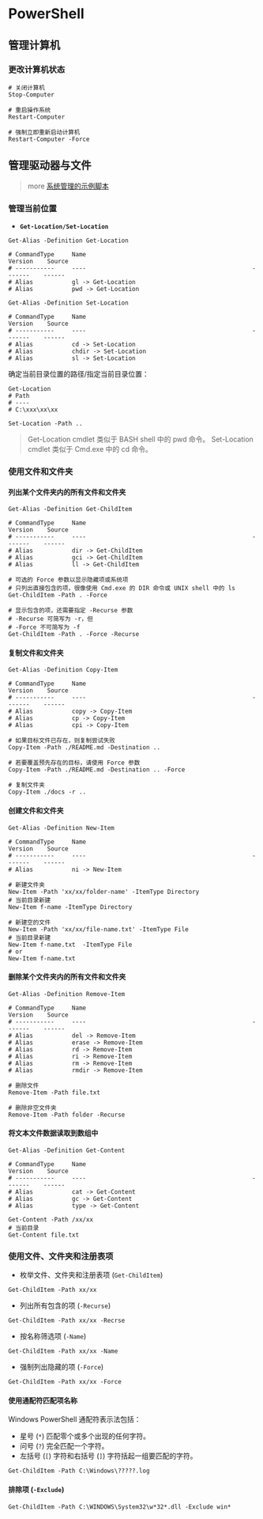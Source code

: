 # PowerShell

## 管理计算机

### 更改计算机状态

```shell
# 关闭计算机
Stop-Computer

# 重启操作系统
Restart-Computer

# 强制立即重新启动计算机
Restart-Computer -Force
```


## 管理驱动器与文件

> more [系统管理的示例脚本](https://docs.microsoft.com/zh-cn/powershell/scripting/samples/sample-scripts-for-administration?view=powershell-7.2)

### 管理当前位置

- **`Get-Location/Set-Location`**

```shell
Get-Alias -Definition Get-Location

# CommandType     Name                                               Version    Source
# -----------     ----                                               -------    ------
# Alias           gl -> Get-Location
# Alias           pwd -> Get-Location

Get-Alias -Definition Set-Location

# CommandType     Name                                               Version    Source
# -----------     ----                                               -------    ------
# Alias           cd -> Set-Location
# Alias           chdir -> Set-Location
# Alias           sl -> Set-Location

```

确定当前目录位置的路径/指定当前目录位置：

```shell
Get-Location
# Path
# ----
# C:\xxx\xx\xx

Set-Location -Path ..
```

> Get-Location cmdlet 类似于 BASH shell 中的 pwd 命令。 Set-Location cmdlet 类似于 Cmd.exe 中的 cd 命令。

### 使用文件和文件夹

#### 列出某个文件夹内的所有文件和文件夹

```shell
Get-Alias -Definition Get-ChildItem

# CommandType     Name                                               Version    Source
# -----------     ----                                               -------    ------
# Alias           dir -> Get-ChildItem
# Alias           gci -> Get-ChildItem
# Alias           ll -> Get-ChildItem

# 可选的 Force 参数以显示隐藏项或系统项
# 只列出直接包含的项，很像使用 Cmd.exe 的 DIR 命令或 UNIX shell 中的 ls
Get-ChildItem -Path . -Force

# 显示包含的项，还需要指定 -Recurse 参数
# -Recurse 可简写为 -r，但
# -Force 不可简写为 -f
Get-ChildItem -Path . -Force -Recurse
```

#### 复制文件和文件夹

```shell
Get-Alias -Definition Copy-Item

# CommandType     Name                                               Version    Source
# -----------     ----                                               -------    ------
# Alias           copy -> Copy-Item
# Alias           cp -> Copy-Item
# Alias           cpi -> Copy-Item

# 如果目标文件已存在，则复制尝试失败
Copy-Item -Path ./README.md -Destination ..

# 若要覆盖预先存在的目标，请使用 Force 参数
Copy-Item -Path ./README.md -Destination .. -Force

# 复制文件夹
Copy-Item ./docs -r ..
```

#### 创建文件和文件夹

```shell
Get-Alias -Definition New-Item

# CommandType     Name                                               Version    Source
# -----------     ----                                               -------    ------
# Alias           ni -> New-Item

# 新建文件夹
New-Item -Path 'xx/xx/folder-name' -ItemType Directory
# 当前目录新建
New-Item f-name -ItemType Directory

# 新建空的文件
New-Item -Path 'xx/xx/file-name.txt' -ItemType File
# 当前目录新建
New-Item f-name.txt  -ItemType File
# or
New-Item f-name.txt
```

#### 删除某个文件夹内的所有文件和文件夹

```shell
Get-Alias -Definition Remove-Item

# CommandType     Name                                               Version    Source
# -----------     ----                                               -------    ------
# Alias           del -> Remove-Item
# Alias           erase -> Remove-Item
# Alias           rd -> Remove-Item
# Alias           ri -> Remove-Item
# Alias           rm -> Remove-Item
# Alias           rmdir -> Remove-Item

# 删除文件
Remove-Item -Path file.txt

# 删除非空文件夹
Remove-Item -Path folder -Recurse
```

#### 将文本文件数据读取到数组中

```shell
Get-Alias -Definition Get-Content

# CommandType     Name                                               Version    Source
# -----------     ----                                               -------    ------
# Alias           cat -> Get-Content
# Alias           gc -> Get-Content
# Alias           type -> Get-Content

Get-Content -Path /xx/xx
# 当前目录
Get-Content file.txt
```

### 使用文件、文件夹和注册表项

- 枚举文件、文件夹和注册表项 (`Get-ChildItem`)

```shell
Get-ChildItem -Path xx/xx
```

- 列出所有包含的项 (`-Recurse`)

```shell
Get-ChildItem -Path xx/xx -Recrse
```

- 按名称筛选项 (`-Name`)

```shell
Get-ChildItem -Path xx/xx -Name
```

- 强制列出隐藏的项 (`-Force`)

```shell
Get-ChildItem -Path xx/xx -Force
```

#### 使用通配符匹配项名称

Windows PowerShell 通配符表示法包括：

- 星号 (`*`) 匹配零个或多个出现的任何字符。
- 问号 (`?`) 完全匹配一个字符。
- 左括号 (`[`) 字符和右括号 (`]`) 字符括起一组要匹配的字符。

```shell
Get-ChildItem -Path C:\Windows\?????.log
```

#### 排除项 (`-Exclude`)

```shell
Get-ChildItem -Path C:\WINDOWS\System32\w*32*.dll -Exclude win*
```
